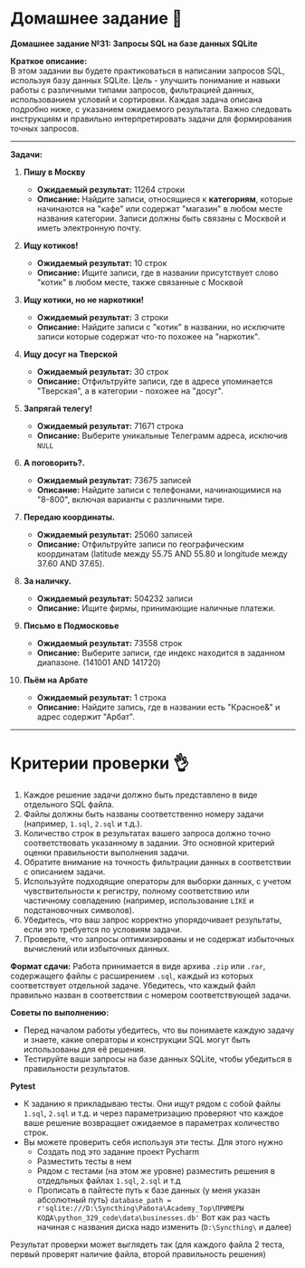 # Домашнее задание 📃

**Домашнее задание №31: Запросы SQL на базе данных SQLite**

**Краткое описание:**  
В этом задании вы будете практиковаться в написании запросов SQL, используя базу данных SQLite. Цель - улучшить понимание и навыки работы с различными типами запросов, фильтрацией данных, использованием условий и сортировки. Каждая задача описана подробно ниже, с указанием ожидаемого результата. Важно следовать инструкциям и правильно интерпретировать задачи для формирования точных запросов.

---

**Задачи:**

1. **Пишу в Москву**  
   - **Ожидаемый результат:** 11264 строки  
   - **Описание:** Найдите записи, относящиеся к **категориям**, которые начинаются на "кафе" или содержат "магазин" в любом месте названия категории. Записи должны быть связаны с Москвой и иметь электронную почту.

2. **Ищу котиков!**  
   - **Ожидаемый результат:** 10 строк  
   - **Описание:** Ищите записи, где в названии присутствует слово "котик" в любом месте, также связанные с Москвой

3. **Ищу котики, но не наркотики!**  
   - **Ожидаемый результат:** 3 строки  
   - **Описание:** Найдите записи с "котик" в названии, но исключите записи которые содержат что-то похожее на "наркотик".

4. **Ищу досуг на Тверской**  
   - **Ожидаемый результат:** 30 строк  
   - **Описание:** Отфильтруйте записи, где в адресе упоминается "Тверская", а в категории - похожее на "досуг".

5. **Запрягай телегу!**  
   - **Ожидаемый результат:** 71671 строка  
   - **Описание:** Выберите уникальные Телеграмм адреса, исключив `NULL`

6. **А поговорить?.**  
   - **Ожидаемый результат:** 73675 записей  
   - **Описание:** Найдите записи с телефонами, начинающимися на "8-800", включая варианты с различными тире.

7. **Передаю координаты.**  
   - **Ожидаемый результат:** 25060 записей  
   - **Описание:** Отфильтруйте записи по географическим координатам (latitude между 55.75 AND 55.80 и longitude между 37.60 AND 37.65).

8. **За наличку.**  
   - **Ожидаемый результат:** 504232 записи  
   - **Описание:** Ищите фирмы, принимающие наличные платежи.

9. **Письмо в Подмосковье**  
   - **Ожидаемый результат:** 73558 строк  
   - **Описание:** Выберите записи, где индекс находится в заданном диапазоне. (141001 AND 141720)

10. **Пьём на Арбате**  
    - **Ожидаемый результат:** 1 строка  
    - **Описание:** Найдите запись, где в названии есть "Красное&" и адрес содержит "Арбат".

---

# Критерии проверки 👌

1. Каждое решение задачи должно быть представлено в виде отдельного SQL файла. 
2. Файлы должны быть названы соответственно номеру задачи (например, `1.sql`, `2.sql` и т.д.).
3. Количество строк в результатах вашего запроса должно точно соответствовать указанному в задании. Это основной критерий оценки правильности выполнения задачи.
4. Обратите внимание на точность фильтрации данных в соответствии с описанием задачи.
5. Используйте подходящие операторы для выборки данных, с учетом чувствительности к регистру, полному соответствию или частичному совпадению (например, использование `LIKE` и подстановочных символов).
6. Убедитесь, что ваш запрос корректно упорядочивает результаты, если это требуется по условиям задачи.
7. Проверьте, что запросы оптимизированы и не содержат избыточных вычислений или избыточных данных.

**Формат сдачи:**
Работа принимается в виде архива `.zip` или `.rar`, содержащего файлы с расширением `.sql`, каждый из которых соответствует отдельной задаче. Убедитесь, что каждый файл правильно назван в соответствии с номером соответствующей задачи.

**Советы по выполнению:**
- Перед началом работы убедитесь, что вы понимаете каждую задачу и знаете, какие операторы и конструкции SQL могут быть использованы для её решения.
- Тестируйте ваши запросы на базе данных SQLite, чтобы убедиться в правильности результатов.

**Pytest**
- К заданию я прикладываю тесты. Они ищут рядом с собой файлы `1.sql`, `2.sql` и т.д. и через параметризацию проверяют что каждое ваше решение возвращает ожидаемое в параметрах количество строк.
- Вы можете проверить себя используя эти тесты. Для этого нужно
	- Создать под это задание проект Pycharm
	- Разместить тесты в нем
	- Рядом с тестами (на этом же уровне) разместить решения в отдедльных файлах `1.sql`, `2.sql` и т.д
	- Прописать в пайтесте путь к базе данных (у меня указан абсолютный путь) `database_path = r'sqlite:///D:\Syncthing\Работа\Academy_Top\ПРИМЕРЫ КОДА\python_329_code\data\businesses.db'` Вот как раз часть начиная с названия диска надо изменить (`D:\Syncthing\` и далее)

Результат проверки может выглядеть так
(для каждого файла 2 теста, первый проверят наличие файла, второй правильность решения)